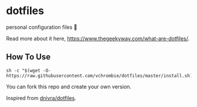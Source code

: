 # dotfiles

personal configuration files :rice_ball:

Read more about it here, https://www.thegeekyway.com/what-are-dotfiles/.

## How To Use

```
sh -c "$(wget -O- https://raw.githubusercontent.com/vchrombie/dotfiles/master/install.sh)"
```

You can fork this repo and create your own version.

Inspired from [dnivra/dotfiles](https://github.com/dnivra/dotfiles).

